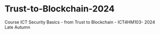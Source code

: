 # Trust-to-Blockchain-2024
Course ICT Security Basics - from Trust to Blockchain - ICT4HM103- 2024 Late Autumn 
